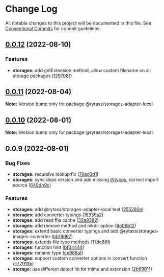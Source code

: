 # Change Log

All notable changes to this project will be documented in this file.
See [Conventional Commits](https://conventionalcommits.org) for commit guidelines.

## [0.0.12](https://github.com/Rytass/Utils/compare/@rytass/storages-adapter-local@0.0.11...@rytass/storages-adapter-local@0.0.12) (2022-08-10)


### Features

* **storages:** add getExtension method, allow custom filename on all storage packages ([f297081](https://github.com/Rytass/Utils/commit/f297081a069f697294cc70d0957f62c2f7b05d79))





## [0.0.11](https://github.com/Rytass/Utils/compare/@rytass/storages-adapter-local@0.0.10...@rytass/storages-adapter-local@0.0.11) (2022-08-04)

**Note:** Version bump only for package @rytass/storages-adapter-local





## [0.0.10](https://github.com/Rytass/Utils/compare/@rytass/storages-adapter-local@0.0.9...@rytass/storages-adapter-local@0.0.10) (2022-08-01)

**Note:** Version bump only for package @rytass/storages-adapter-local





## 0.0.9 (2022-08-01)


### Bug Fixes

* **storages:** recursive lookup fix ([78ad3d1](https://github.com/Rytass/Utils/commit/78ad3d155b176090b0bebd1e1139ac2621a24596))
* **storages:** sync deps version and add missing [@types](https://github.com/types), correct import source ([649db9c](https://github.com/Rytass/Utils/commit/649db9cf04975689b00492afbe676edb0d495c0b))


### Features

* **storages:** add @rytass/storages-adapter-local test ([255280e](https://github.com/Rytass/Utils/commit/255280ef1f4ae8cb717acb4c1f442823c6e360ce))
* **storages:** add converter typings ([15935a2](https://github.com/Rytass/Utils/commit/15935a2d616e7d928b5288e7cbb1006659b5222e))
* **storages:** add read file cache ([32a9382](https://github.com/Rytass/Utils/commit/32a938234c08393cf24481d58d93b094021fc29b))
* **storages:** add remove method and mkdir option ([9e06b12](https://github.com/Rytass/Utils/commit/9e06b127d45726da3fd7c67f04fb309b0b63f5fc))
* **storages:** extend basic converter typings and add @rytass/storages-images-converter ([bb18d67](https://github.com/Rytass/Utils/commit/bb18d6743135242301112b65d5d83028a90df2c9))
* **storages:** extends file type methods ([17de86f](https://github.com/Rytass/Utils/commit/17de86fc4c264f9ac11a26379674a6550088c99e))
* **storages:** function hint ([bf04444](https://github.com/Rytass/Utils/commit/bf04444c60df0c99bd5d233377ea54f617f40538))
* **storages:** rename type ([ce988af](https://github.com/Rytass/Utils/commit/ce988afa85fa3ae7de683d66ae82e18ac1e5c17c))
* **storages:** support custom converter options in convert function ([c77913b](https://github.com/Rytass/Utils/commit/c77913bf252701691e114434f7e126cd3bc05987))
* **storage:** use different detect lib for mime and extension ([2b69011](https://github.com/Rytass/Utils/commit/2b69011fabb8ad2187f58251337d12763e88c8fe))
